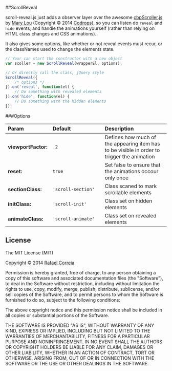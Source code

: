 ##ScrollReveal

scroll-reveal.js just adds a observer layer over the awesome [cbpScroller.js](http://tympanus.net/codrops/2013/07/18/on-scroll-effect-layout/) by [Mary Lou](https://twitter.com/crnacura) (Copyright © 2014 [Codrops](http://tympanus.net/codrops/)), so you can listen do `reveal` and `hide` events, and handle the animations yourself (rather than relying on HTML class changes and CSS animations).

It also gives some options, like whether or not reveal events must recur, or the classNames used to change the elements state.

```javascript
// Your can start the constructor with a new object
var scoller = new ScrollReveal(wrapperEl, options);

// Or directly call the class, jQuery style
ScrollReveal({
    /* options */    
}).on('reveal', function(el) {
    // Do something with revealed elements
}).on('hide', function(el) {
    // Do something with the hidden elements
});
```

###Options

| Param         | Default&nbsp;&nbsp;&nbsp;&nbsp;&nbsp;&nbsp;&nbsp;&nbsp;&nbsp;&nbsp;&nbsp;&nbsp;&nbsp;&nbsp;&nbsp;&nbsp;&nbsp;&nbsp;&nbsp;&nbsp;&nbsp;     | Description  |
|:--------------|:-------------|:-------------|
| **viewportFactor:**| `.2` | Defines how much of the appearing item has to be visible in order to trigger the animation
| **reset:**        | `true` | Set false to ensure that the animations occour only once |
| **sectionClass:** | `'scroll-section'` | Class scaned to mark scrollable elements | 
| **initClass:**    | `'scroll-init'`    | Class set on hidden elements |
| **animateClass:** | `'scroll-animate'` | Class set on revealed elements |


License
-------

The MIT License (MIT)

Copyright © 2014 [Rafael Correia](https://github.com/wgator)

Permission is hereby granted, free of charge, to any person obtaining a copy of this software and associated documentation files (the "Software"), to deal in the Software without restriction, including without limitation the rights to use, copy, modify, merge, publish, distribute, sublicense, and/or sell copies of the Software, and to permit persons to whom the Software is furnished to do so, subject to the following conditions:

The above copyright notice and this permission notice shall be included in all copies or substantial portions of the Software.

THE SOFTWARE IS PROVIDED "AS IS", WITHOUT WARRANTY OF ANY KIND, EXPRESS OR IMPLIED, INCLUDING BUT NOT LIMITED TO THE WARRANTIES OF MERCHANTABILITY, FITNESS FOR A PARTICULAR PURPOSE AND NONINFRINGEMENT. IN NO EVENT SHALL THE AUTHORS OR COPYRIGHT HOLDERS BE LIABLE FOR ANY CLAIM, DAMAGES OR OTHER LIABILITY, WHETHER IN AN ACTION OF CONTRACT, TORT OR OTHERWISE, ARISING FROM, OUT OF OR IN CONNECTION WITH THE SOFTWARE OR THE USE OR OTHER DEALINGS IN THE SOFTWARE.